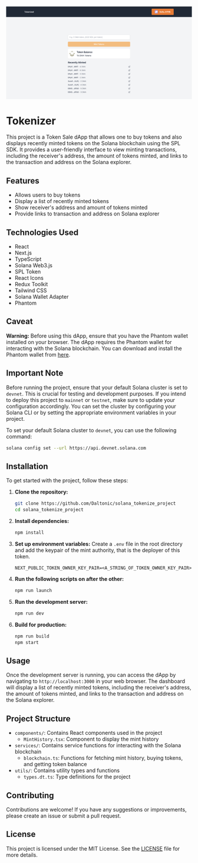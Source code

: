 ![Tokenizer](./screenshots/0.png)

# Tokenizer

This project is a Token Sale dApp that allows one to buy tokens and also displays recently minted tokens on the Solana blockchain using the SPL SDK. It provides a user-friendly interface to view minting transactions, including the receiver's address, the amount of tokens minted, and links to the transaction and address on the Solana explorer.

## Features

- Allows users to buy tokens
- Display a list of recently minted tokens
- Show receiver's address and amount of tokens minted
- Provide links to transaction and address on Solana explorer

## Technologies Used

- React
- Next.js
- TypeScript
- Solana Web3.js
- SPL Token
- React Icons
- Redux Toolkit
- Tailwind CSS
- Solana Wallet Adapter
- Phantom

## Caveat

**Warning:** Before using this dApp, ensure that you have the Phantom wallet installed on your browser. The dApp requires the Phantom wallet for interacting with the Solana blockchain. You can download and install the Phantom wallet from [here](https://phantom.app/).

## Important Note

Before running the project, ensure that your default Solana cluster is set to `devnet`. This is crucial for testing and development purposes. If you intend to deploy this project to `mainnet` or `testnet`, make sure to update your configuration accordingly. You can set the cluster by configuring your Solana CLI or by setting the appropriate environment variables in your project.

To set your default Solana cluster to `devnet`, you can use the following command: 
  ```bash
  solana config set --url https://api.devnet.solana.com
  ```


## Installation

To get started with the project, follow these steps:

1. **Clone the repository:**

   ```bash
   git clone https://github.com/Daltonic/solana_tokenize_project
   cd solana_tokenize_project
   ```

2. **Install dependencies:**

   ```bash  
   npm install
   ```

3. **Set up environment variables:**
   Create a `.env` file in the root directory and add the keypair of the mint authority, that is the deployer of this token.

   ```env
   NEXT_PUBLIC_TOKEN_OWNER_KEY_PAIR=<A_STRING_OF_TOKEN_OWNER_KEY_PAIR>
   ```

4. **Run the following scripts on after the other:**

   ```bash
   npm run launch
   ```

5. **Run the development server:**

   ```bash
   npm run dev
   ```

5. **Build for production:**
   ```bash
   npm run build
   npm start
   ```

## Usage

Once the development server is running, you can access the dApp by navigating to `http://localhost:3000` in your web browser. The dashboard will display a list of recently minted tokens, including the receiver's address, the amount of tokens minted, and links to the transaction and address on the Solana explorer.

## Project Structure

- `components/`: Contains React components used in the project
  - `MintHistory.tsx`: Component to display the mint history
- `services/`: Contains service functions for interacting with the Solana blockchain
  - `blockchain.ts`: Functions for fetching mint history, buying tokens, and getting token balance
- `utils/`: Contains utility types and functions
  - `types.dt.ts`: Type definitions for the project

## Contributing

Contributions are welcome! If you have any suggestions or improvements, please create an issue or submit a pull request.

## License

This project is licensed under the MIT License. See the [LICENSE](LICENSE) file for more details.
